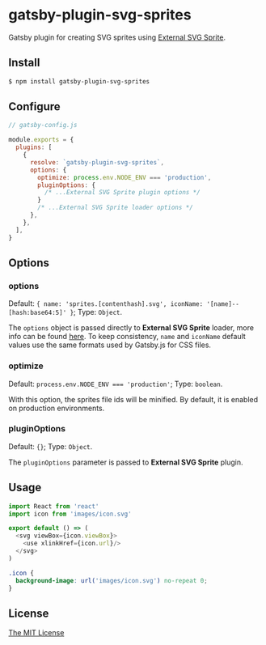 # gatsby-plugin-svg-sprites

Gatsby plugin for creating SVG sprites using [External SVG Sprite][1].

[1]: https://github.com/bensampaio/external-svg-sprite-loader

## Install

```bash
$ npm install gatsby-plugin-svg-sprites
```

## Configure

```javascript
// gatsby-config.js

module.exports = {
  plugins: [
    {
      resolve: `gatsby-plugin-svg-sprites`,
      options: {
        optimize: process.env.NODE_ENV === 'production',
        pluginOptions: {
          /* ...External SVG Sprite plugin options */
        }
        /* ...External SVG Sprite loader options */
      },
    },
  ],
}
```

## Options

### options

Default:
`{ name: 'sprites.[contenthash].svg', iconName: '[name]--[hash:base64:5]' }`;
Type: `Object`.

The `options` object is passed directly to __External SVG Sprite__ loader, more
info can be found [here][2]. To keep consistency, `name` and `iconName` default
values use the same formats used by Gatsby.js for CSS files.

[2]: https://github.com/bensampaio/external-svg-sprite-loader#options

### optimize

Default: `process.env.NODE_ENV === 'production'`; Type: `boolean`.

With this option, the sprites file ids will be minified. By default, it is
enabled on production environments.

### pluginOptions

Default: `{}`; Type: `Object`.

The `pluginOptions` parameter is passed to __External SVG Sprite__ plugin.

## Usage

```javascript
import React from 'react'
import icon from 'images/icon.svg'

export default () => (
  <svg viewBox={icon.viewBox}>
    <use xlinkHref={icon.url}/>
  </svg>
)
```

```css
.icon {
  background-image: url('images/icon.svg') no-repeat 0;
}
```

## License

[The MIT License](./LICENSE)
